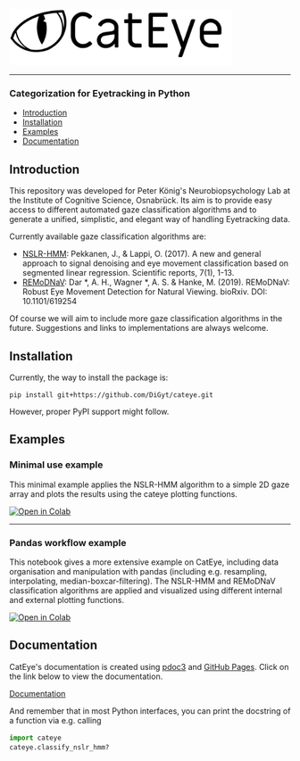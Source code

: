 <img src="/docs/files/imgs/cateye_header.png" alt="CatEye logo" height="100"/>

___
### Categorization for Eyetracking in Python

- [Introduction](#introduction)
- [Installation](#installation)
- [Examples](#examples)
- [Documentation](#documentation)


## Introduction

This repository was developed for Peter König's Neurobiopsychology Lab at the Institute of Cognitive Science, Osnabrück. Its aim is to provide easy access to different automated gaze classification algorithms and to generate a unified, simplistic, and elegant way of handling Eyetracking data.

Currently available gaze classification algorithms are:
- [NSLR-HMM](https://github.com/pupil-labs/nslr-hmm): Pekkanen, J., & Lappi, O. (2017). A new and general approach to signal denoising and eye movement classification based on segmented linear regression. Scientific reports, 7(1), 1-13.
- [REMoDNaV](https://github.com/psychoinformatics-de/remodnav): Dar *, A. H., Wagner *, A. S. & Hanke, M. (2019). REMoDNaV: Robust Eye Movement Detection for Natural Viewing. bioRxiv. DOI: 10.1101/619254

Of course we will aim to include more gaze classification algorithms in the future. Suggestions and links to implementations are always welcome.


## Installation

Currently, the way to install the package is:
```
pip install git+https://github.com/DiGyt/cateye.git
```
However, proper PyPI support might follow.


## Examples

### Minimal use example
This minimal example applies the NSLR-HMM algorithm to a simple 2D gaze array and plots the results using the cateye plotting functions.

[![Open in Colab](https://colab.research.google.com/assets/colab-badge.svg)](https://colab.research.google.com/github/DiGyt/cateye/blob/main/example_minimal_use.ipynb)

___

### Pandas workflow example
This notebook gives a more extensive example on CatEye, including data organisation and manipulation with pandas (including e.g. resampling, interpolating, median-boxcar-filtering). The NSLR-HMM and REMoDNaV classification algorithms are applied and visualized using different internal and external plotting functions.

[![Open in Colab](https://colab.research.google.com/assets/colab-badge.svg)](https://colab.research.google.com/github/DiGyt/cateye/blob/main/example_pandas_workflow.ipynb)


## Documentation

CatEye's documentation is created using [pdoc3](https://pdoc3.github.io/pdoc/) and [GitHub Pages](https://pages.github.com/). Click on the link below to view the documentation.

[Documentation](https://digyt.github.io/cateye/)

And remember that in most Python interfaces, you can print the docstring of a function via e.g. calling
```python
import cateye
cateye.classify_nslr_hmm?
```

<!-- 
Note for myself: build the documentation with:
cd cateye_head_dir
pdoc --html --output-dir docs cateye --force 
-->
